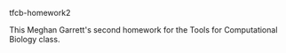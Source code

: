 tfcb-homework2

This Meghan Garrett's second homework for the Tools for Computational Biology class. 

